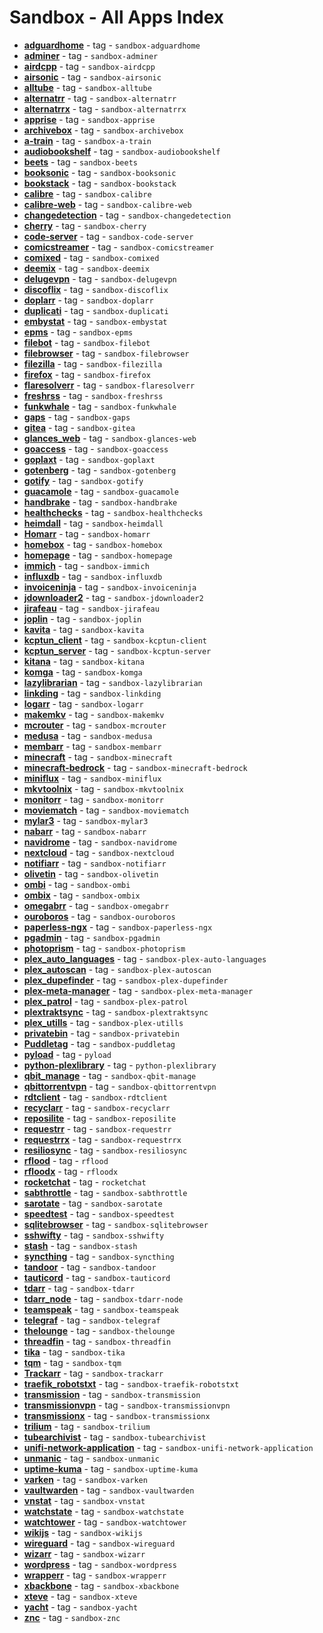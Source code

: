 # Sandbox - All Apps Index

- **[adguardhome](../sandbox/apps/adguardhome.md)**  - tag - `sandbox-adguardhome`
- **[adminer](../sandbox/apps/adminer.md)**  - tag - `sandbox-adminer`
- **[airdcpp](../sandbox/apps/airdcpp.md)**  - tag - `sandbox-airdcpp`
- **[airsonic](../sandbox/apps/airsonic.md)**  - tag - `sandbox-airsonic`
- **[alltube](../sandbox/apps/alltube.md)**  - tag - `sandbox-alltube`
- **[alternatrr](../sandbox/apps/alternatrr.md)**  - tag - `sandbox-alternatrr`
- **[alternatrrx](../sandbox/apps/alternatrrx.md)**  - tag - `sandbox-alternatrrx`
- **[apprise](../sandbox/apps/apprise.md)**  - tag - `sandbox-apprise`
- **[archivebox](../sandbox/apps/archivebox.md)**  - tag - `sandbox-archivebox`
- **[a-train](../sandbox/apps/a-train.md)**  - tag - `sandbox-a-train`
- **[audiobookshelf](../sandbox/apps/audiobookshelf.md)**  - tag - `sandbox-audiobookshelf`
- **[beets](../sandbox/apps/beets.md)**  - tag - `sandbox-beets`
- **[booksonic](../sandbox/apps/booksonic.md)**  - tag - `sandbox-booksonic`
- **[bookstack](../sandbox/apps/bookstack.md)**  - tag - `sandbox-bookstack`
- **[calibre](../sandbox/apps/calibre.md)**  - tag - `sandbox-calibre`
- **[calibre-web](../sandbox/apps/calibre-web.md)**  - tag - `sandbox-calibre-web`
- **[changedetection](../sandbox/apps/changedetection.md)**  - tag - `sandbox-changedetection`
- **[cherry](../sandbox/apps/cherry.md)**  - tag - `sandbox-cherry`
- **[code-server](../sandbox/apps/code-server.md)**  - tag - `sandbox-code-server`
- **[comicstreamer](../sandbox/apps/comicstreamer.md)**  - tag - `sandbox-comicstreamer`
- **[comixed](../sandbox/apps/comixed.md)**  - tag - `sandbox-comixed`
- **[deemix](../sandbox/apps/deemix.md)**  - tag - `sandbox-deemix`
- **[delugevpn](../sandbox/apps/delugevpn.md)**  - tag - `sandbox-delugevpn`
- **[discoflix](../sandbox/apps/discoflix.md)**  - tag - `sandbox-discoflix`
- **[doplarr](../sandbox/apps/doplarr.md)**  - tag - `sandbox-doplarr`
- **[duplicati](../sandbox/apps/duplicati.md)**  - tag - `sandbox-duplicati`
- **[embystat](../sandbox/apps/embystat.md)**  - tag - `sandbox-embystat`
- **[epms](../sandbox/apps/epms.md)**  - tag - `sandbox-epms`
- **[filebot](../sandbox/apps/filebot.md)**  - tag - `sandbox-filebot`
- **[filebrowser](../sandbox/apps/filebrowser.md)**  - tag - `sandbox-filebrowser`
- **[filezilla](../sandbox/apps/filezilla.md)**  - tag - `sandbox-filezilla`
- **[firefox](../sandbox/apps/firefox.md)**  - tag - `sandbox-firefox`
- **[flaresolverr](../sandbox/apps/flaresolverr.md)**  - tag - `sandbox-flaresolverr`
- **[freshrss](../sandbox/apps/freshrss.md)**  - tag - `sandbox-freshrss`
- **[funkwhale](../sandbox/apps/funkwhale.md)**  - tag - `sandbox-funkwhale`
- **[gaps](../sandbox/apps/gaps.md)**  - tag - `sandbox-gaps`
- **[gitea](../sandbox/apps/gitea.md)**  - tag - `sandbox-gitea`
- **[glances_web](../sandbox/apps/glances_web.md)**  - tag - `sandbox-glances-web`
- **[goaccess](../sandbox/apps/goaccess.md)**  - tag - `sandbox-goaccess`
- **[goplaxt](../sandbox/apps/goplaxt.md)**  - tag - `sandbox-goplaxt`
- **[gotenberg](../sandbox/apps/gotenberg.md)**  - tag - `sandbox-gotenberg`
- **[gotify](../sandbox/apps/gotify.md)**  - tag - `sandbox-gotify`
- **[guacamole](../sandbox/apps/guacamole.md)**  - tag - `sandbox-guacamole`
- **[handbrake](../sandbox/apps/handbrake.md)**  - tag - `sandbox-handbrake`
- **[healthchecks](../sandbox/apps/healthchecks.md)**  - tag - `sandbox-healthchecks`
- **[heimdall](../sandbox/apps/heimdall.md)**  - tag - `sandbox-heimdall`
- **[Homarr](../sandbox/apps/homarr.md)**  - tag - `sandbox-homarr`
- **[homebox](../sandbox/apps/homebox.md)**  - tag - `sandbox-homebox`
- **[homepage](../sandbox/apps/homepage.md)**  - tag - `sandbox-homepage`
- **[immich](../sandbox/apps/immich.md)**  - tag - `sandbox-immich`
- **[influxdb](../sandbox/apps/influxdb.md)**  - tag - `sandbox-influxdb`
- **[invoiceninja](../sandbox/apps/invoiceninja.md)**  - tag - `sandbox-invoiceninja`
- **[jdownloader2](../sandbox/apps/jdownloader2.md)**  - tag - `sandbox-jdownloader2`
- **[jirafeau](../sandbox/apps/jirafeau.md)**  - tag - `sandbox-jirafeau`
- **[joplin](../sandbox/apps/joplin.md)**  - tag - `sandbox-joplin`
- **[kavita](../sandbox/apps/kavita.md)**  - tag - `sandbox-kavita`
- **[kcptun_client](../sandbox/apps/kcptun-client.md)**  - tag - `sandbox-kcptun-client`
- **[kcptun_server](../sandbox/apps/kcptun-server.md)**  - tag - `sandbox-kcptun-server`
- **[kitana](../sandbox/apps/kitana.md)**  - tag - `sandbox-kitana`
- **[komga](../sandbox/apps/komga.md)**  - tag - `sandbox-komga`
- **[lazylibrarian](../sandbox/apps/lazylibrarian.md)**  - tag - `sandbox-lazylibrarian`
- **[linkding](../sandbox/apps/linkding.md)**  - tag - `sandbox-linkding`
- **[logarr](../sandbox/apps/logarr.md)**  - tag - `sandbox-logarr`
- **[makemkv](../sandbox/apps/makemkv.md)**  - tag - `sandbox-makemkv`
- **[mcrouter](../sandbox/apps/mcrouter.md)**  - tag - `sandbox-mcrouter`
- **[medusa](../sandbox/apps/medusa.md)**  - tag - `sandbox-medusa`
- **[membarr](../sandbox/apps/membarr.md)**  - tag - `sandbox-membarr`
- **[minecraft](../sandbox/apps/minecraft.md)**  - tag - `sandbox-minecraft`
- **[minecraft-bedrock](../sandbox/apps/minecraft-bedrock.md)**  - tag - `sandbox-minecraft-bedrock`
- **[miniflux](../sandbox/apps/miniflux.md)**  - tag - `sandbox-miniflux`
- **[mkvtoolnix](../sandbox/apps/mkvtoolnix.md)**  - tag - `sandbox-mkvtoolnix`
- **[monitorr](../sandbox/apps/monitorr.md)**  - tag - `sandbox-monitorr`
- **[moviematch](../sandbox/apps/moviematch.md)**  - tag - `sandbox-moviematch`
- **[mylar3](../sandbox/apps/mylar3.md)**  - tag - `sandbox-mylar3`
- **[nabarr](../sandbox/apps/nabarr.md)**  - tag - `sandbox-nabarr`
- **[navidrome](../sandbox/apps/navidrome.md)**  - tag - `sandbox-navidrome`
- **[nextcloud](../sandbox/apps/nextcloud.md)**  - tag - `sandbox-nextcloud`
- **[notifiarr](../sandbox/apps/notifiarr.md)**  - tag - `sandbox-notifiarr`
- **[olivetin](../sandbox/apps/olivetin.md)**  - tag - `sandbox-olivetin`
- **[ombi](../sandbox/apps/ombi.md)**  - tag - `sandbox-ombi`
- **[ombix](../sandbox/apps/ombix.md)**  - tag - `sandbox-ombix`
- **[omegabrr](../sandbox/apps/omegabrr.md)**  - tag - `sandbox-omegabrr`
- **[ouroboros](../sandbox/apps/ouroboros.md)**  - tag - `sandbox-ouroboros`
- **[paperless-ngx](../sandbox/apps/paperless-ngx.md)**  - tag - `sandbox-paperless-ngx`
- **[pgadmin](../sandbox/apps/pgadmin.md)**  - tag - `sandbox-pgadmin`
- **[photoprism](../sandbox/apps/photoprism.md)**  - tag - `sandbox-photoprism`
- **[plex_auto_languages](../sandbox/apps/plex-auto-languages.md)**  - tag - `sandbox-plex-auto-languages`
- **[plex_autoscan](../sandbox/apps/plex-autoscan.md)**  - tag - `sandbox-plex-autoscan`
- **[plex_dupefinder](../sandbox/apps/plex-dupefinder.md)**  - tag - `sandbox-plex-dupefinder`
- **[plex-meta-manager](../sandbox/apps/plex-meta-manager.md)**  - tag - `sandbox-plex-meta-manager`
- **[plex_patrol](../sandbox/apps/plex-patrol.md)**  - tag - `sandbox-plex-patrol`
- **[plextraktsync](../sandbox/apps/plextraktsync.md)**  - tag - `sandbox-plextraktsync`
- **[plex_utills](../sandbox/apps/plex-utills.md)**  - tag - `sandbox-plex-utills`
- **[privatebin](../sandbox/apps/privatebin.md)**  - tag - `sandbox-privatebin`
- **[Puddletag](../sandbox/apps/puddletag.md)**  - tag - `sandbox-puddletag`
- **[pyload](../sandbox/apps/pyload.md)**  - tag - `pyload`
- **[python-plexlibrary](../sandbox/apps/python-plexlibrary.md)**  - tag - `python-plexlibrary`
- **[qbit_manage](../sandbox/apps/qbit-manage.md)**  - tag - `sandbox-qbit-manage`
- **[qbittorrentvpn](../sandbox/apps/qbittorrentvpn.md)**  - tag - `sandbox-qbittorrentvpn`
- **[rdtclient](../sandbox/apps/rdtclient.md)**  - tag - `sandbox-rdtclient`
- **[recyclarr](../sandbox/apps/recyclarr.md)**  - tag - `sandbox-recyclarr`
- **[reposilite](../sandbox/apps/reposilite.md)**  - tag - `sandbox-reposilite`
- **[requestrr](../sandbox/apps/requestrr.md)**  - tag - `sandbox-requestrr`
- **[requestrrx](../sandbox/apps/requestrrx.md)**  - tag - `sandbox-requestrrx`
- **[resiliosync](../sandbox/apps/resiliosync.md)**  - tag - `sandbox-resiliosync`
- **[rflood](../sandbox/apps/rflood.md)**  - tag - `rflood`
- **[rfloodx](../sandbox/apps/rfloodx.md)**  - tag - `rfloodx`
- **[rocketchat](../sandbox/apps/rocketchat.md)**  - tag - `rocketchat`
- **[sabthrottle](../sandbox/apps/sabthrottle.md)**  - tag - `sandbox-sabthrottle`
- **[sarotate](../sandbox/apps/sarotate.md)**  - tag - `sandbox-sarotate`
- **[speedtest](../sandbox/apps/speedtest.md)**  - tag - `sandbox-speedtest`
- **[sqlitebrowser](../sandbox/apps/sqlitebrowser.md)**  - tag - `sandbox-sqlitebrowser`
- **[sshwifty](../sandbox/apps/sshwifty.md)**  - tag - `sandbox-sshwifty`
- **[stash](../sandbox/apps/stash.md)**  - tag - `sandbox-stash`
- **[syncthing](../sandbox/apps/syncthing.md)**  - tag - `sandbox-syncthing`
- **[tandoor](../sandbox/apps/tandoor.md)**  - tag - `sandbox-tandoor`
- **[tauticord](../sandbox/apps/tauticord.md)**  - tag - `sandbox-tauticord`
- **[tdarr](../sandbox/apps/tdarr.md)**  - tag - `sandbox-tdarr`
- **[tdarr_node](../sandbox/apps/tdarr-node.md)**  - tag - `sandbox-tdarr-node`
- **[teamspeak](../sandbox/apps/teamspeak.md)**  - tag - `sandbox-teamspeak`
- **[telegraf](../sandbox/apps/telegraf.md)**  - tag - `sandbox-telegraf`
- **[thelounge](../sandbox/apps/thelounge.md)**  - tag - `sandbox-thelounge`
- **[threadfin](../sandbox/apps/threadfin.md)**  - tag - `sandbox-threadfin`
- **[tika](../sandbox/apps/tika.md)**  - tag - `sandbox-tika`
- **[tqm](../sandbox/apps/tqm.md)**  - tag - `sandbox-tqm`
- **[Trackarr](../sandbox/apps/trackarr.md)**  - tag - `sandbox-trackarr`
- **[traefik_robotstxt](../sandbox/apps/traefik-robotstxt.md)**  - tag - `sandbox-traefik-robotstxt`
- **[transmission](../sandbox/apps/transmission.md)**  - tag - `sandbox-transmission`
- **[transmissionvpn](../sandbox/apps/transmissionvpn.md)**  - tag - `sandbox-transmissionvpn`
- **[transmissionx](../sandbox/apps/transmissionx.md)**  - tag - `sandbox-transmissionx`
- **[trilium](../sandbox/apps/trilium.md)**  - tag - `sandbox-trilium`
- **[tubearchivist](../sandbox/apps/tubearchivist.md)**  - tag - `sandbox-tubearchivist`
- **[unifi-network-application](../sandbox/apps/unifi-network-application.md)**  - tag - `sandbox-unifi-network-application`
- **[unmanic](../sandbox/apps/unmanic.md)**  - tag - `sandbox-unmanic`
- **[uptime-kuma](../sandbox/apps/uptime-kuma.md)**  - tag - `sandbox-uptime-kuma`
- **[varken](../sandbox/apps/varken.md)**  - tag - `sandbox-varken`
- **[vaultwarden](../sandbox/apps/vaultwarden.md)**  - tag - `sandbox-vaultwarden`
- **[vnstat](../sandbox/apps/vnstat.md)**  - tag - `sandbox-vnstat`
- **[watchstate](../sandbox/apps/watchstate.md)**  - tag - `sandbox-watchstate`
- **[watchtower](../sandbox/apps/watchtower.md)**  - tag - `sandbox-watchtower`
- **[wikijs](../sandbox/apps/wikijs.md)**  - tag - `sandbox-wikijs`
- **[wireguard](../sandbox/apps/wireguard.md)**  - tag - `sandbox-wireguard`
- **[wizarr](../sandbox/apps/wizarr.md)**  - tag - `sandbox-wizarr`
- **[wordpress](../sandbox/apps/wordpress.md)**  - tag - `sandbox-wordpress`
- **[wrapperr](../sandbox/apps/wrapperr.md)**  - tag - `sandbox-wrapperr`
- **[xbackbone](../sandbox/apps/xbackbone.md)**  - tag - `sandbox-xbackbone`
- **[xteve](../sandbox/apps/xteve.md)**  - tag - `sandbox-xteve`
- **[yacht](../sandbox/apps/yacht.md)**  - tag - `sandbox-yacht`
- **[znc](../sandbox/apps/znc.md)**  - tag - `sandbox-znc`
